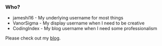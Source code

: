 ### Who?
- jameshi16 - My underlying username for most things
- VanorSigma - My display username when I need to be creative
- CodingIndex - My blog username when I need some professionalism

Please check out my [blog](https://codingindex.xyz).
